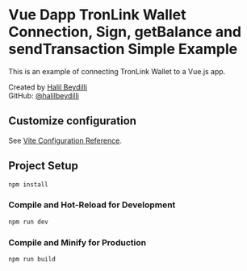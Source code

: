 # Vue Dapp TronLink Wallet Connection, Sign, getBalance and sendTransaction Simple Example

This is an example of connecting TronLink Wallet to a Vue.js app.

Created by [Halil Beydilli](https://x.com/BeydilliHalil)  
GitHub: [@halilbeydilli](https://github.com/halilbeydilli)


## Customize configuration

See [Vite Configuration Reference](https://vitejs.dev/config/).

## Project Setup

```sh
npm install
```

### Compile and Hot-Reload for Development

```sh
npm run dev
```

### Compile and Minify for Production

```sh
npm run build
```

